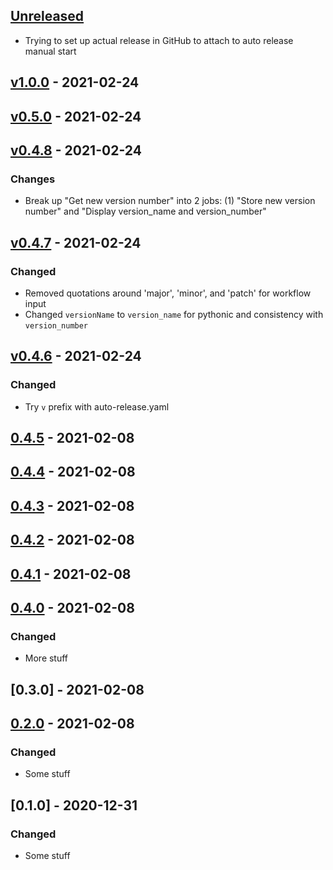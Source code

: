 ## [Unreleased]

- Trying to set up actual release in GitHub to attach to auto release manual start

## [v1.0.0] - 2021-02-24

## [v0.5.0] - 2021-02-24

## [v0.4.8] - 2021-02-24

### Changes

-   Break up "Get new version number" into 2 jobs:
    (1) "Store new version number" and "Display version_name and version_number"

## [v0.4.7] - 2021-02-24

### Changed

-   Removed quotations around 'major', 'minor', and 'patch' for workflow input
-   Changed `versionName` to `version_name` for pythonic and consistency with `version_number`

## [v0.4.6] - 2021-02-24

### Changed

-   Try `v` prefix with auto-release.yaml

## [0.4.5] - 2021-02-08

## [0.4.4] - 2021-02-08

## [0.4.3] - 2021-02-08

## [0.4.2] - 2021-02-08

## [0.4.1] - 2021-02-08

## [0.4.0] - 2021-02-08

### Changed

-   More stuff

## [0.3.0] - 2021-02-08

## [0.2.0] - 2021-02-08

### Changed

-   Some stuff

## [0.1.0] - 2020-12-31

### Changed

-   Some stuff

[Unreleased]: https://github.com/ericmjl/solid-octo-guac/compare/v1.0.0...HEAD

[v1.0.0]: https://github.com/ericmjl/solid-octo-guac/compare/v0.5.0...v1.0.0

[v0.5.0]: https://github.com/ericmjl/solid-octo-guac/compare/v0.4.8...v0.5.0

[v0.4.8]: https://github.com/ericmjl/solid-octo-guac/compare/v0.4.7...v0.4.8

[v0.4.7]: https://github.com/ericmjl/solid-octo-guac/compare/v0.4.6...v0.4.7

[v0.4.6]: https://github.com/ericmjl/solid-octo-guac/compare/v0.4.5...v0.4.6

[0.4.5]: https://github.com/ericmjl/solid-octo-guac/compare/v0.4.4...v0.4.5

[0.4.4]: https://github.com/ericmjl/solid-octo-guac/compare/v0.4.3...v0.4.4

[0.4.3]: https://github.com/ericmjl/solid-octo-guac/compare/v0.4.2...v0.4.3

[0.4.2]: https://github.com/ericmjl/solid-octo-guac/compare/v0.4.1...v0.4.2

[0.4.1]: https://github.com/ericmjl/solid-octo-guac/compare/v0.4.0...v0.4.1

[0.4.0]: https://github.com/ericmjl/solid-octo-guac/compare/v0.3.0...v0.4.0

[0.2.0]: https://github.com/ericmjl/solid-octo-guac/compare/minor...v0.2.0

[minor]: https://github.com/ericmjl/solid-octo-guac/compare/v0.1.0...minor
